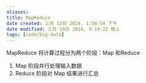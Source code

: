 ```yaml
---
aliases: 
title: MapReduce
date created: 三月 12日 2024, 1:58:54 下午
date modified: 三月 19日 2024, 9:19:22 晚上
tags: [code/big-data]
---
```

MapReduce 将计算过程分为两个阶段：Map 和Reduce
1. Map 阶段并行处理输入数据
2. Reduce 阶段对 Map 结果进行汇总

